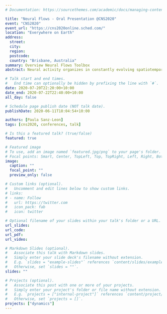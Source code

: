 ```yaml
---
# Documentation: https://sourcethemes.com/academic/docs/managing-content/

title: "Neural Flows - Oral Presentation @CNS2020"
event: "CNS2020"
event_url: "https://cns2020online.sched.com/"
location: "Everywhere on Earth"
address:
  street:
  city:
  region:
  postcode:
  country: "Brisbane, Australia"
summary: Overview Neural Flows Toolbox 
abstract: Neural activity organizes in constantly evolving spatiotemporal patterns of activity, also known as brain waves (Roberts et al., 2019). Indeed, wave-like patterns have been observed across multiple neuroimaging modalities and across multiple spatiotemporal scales (Muller et al., 2016; Contreras et al. 1997; Destexhe et al. 1999). However, due to experimental constraints most attention has thus far been given to localised wave dynamics in the range of micrometers to a few centimeters, rather than at the global or large-scale that would encompass the whole brain. Existing toolboxes (Muller et al., 2016; Townsend et al., 2018) are geared particularly for 2D spatial domains (e.g., LFPs or VSDs on structured rectangular grids). No tool exists to study spatiotemporal waves naturally unfolding in 3D+t as recorded with different non-invasive neuroimaging techniques (e.g, EEG, MEG, and fMRI). In this work, we present results of using our toolbox neural flows.

# Talk start and end times.
#   End time can optionally be hidden by prefixing the line with `#`.
date: 2020-07-20T22:20:00+10:00
date_end: 2020-07-22T22:40:00+10:00
all_day: false

# Schedule page publish date (NOT talk date).
publishDate: 2020-06-11T18:04:54+10:00

authors: [Paula Sanz-Leon]
tags: [cns2020, conferences, talk]

# Is this a featured talk? (true/false)
featured: true

# Featured image
# To use, add an image named `featured.jpg/png` to your page's folder. 
# Focal points: Smart, Center, TopLeft, Top, TopRight, Left, Right, BottomLeft, Bottom, BottomRight.
image:
  caption: ""
  focal_point: ""
  preview_only: false

# Custom links (optional).
#   Uncomment and edit lines below to show custom links.
# links:
# - name: Follow
#   url: https://twitter.com
#   icon_pack: fab
#   icon: twitter

# Optional filename of your slides within your talk's folder or a URL.
url_slides:
url_code:
url_pdf:
url_video:

# Markdown Slides (optional).
#   Associate this talk with Markdown slides.
#   Simply enter your slide deck's filename without extension.
#   E.g. `slides = "example-slides"` references `content/slides/example-slides.md`.
#   Otherwise, set `slides = ""`.
slides: ""

# Projects (optional).
#   Associate this post with one or more of your projects.
#   Simply enter your project's folder or file name without extension.
#   E.g. `projects = ["internal-project"]` references `content/project/deep-learning/index.md`.
#   Otherwise, set `projects = []`.
projects: ["dynamics"]
---
```



